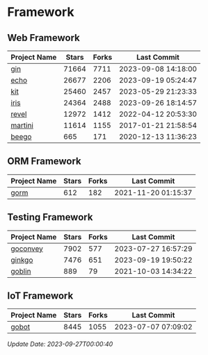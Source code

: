 # Framework

## Web Framework
| Project Name | Stars | Forks | Last Commit |
| ------------ | ----- | ----- | ----------- |
| [gin](https://github.com/gin-gonic/gin) | 71664 | 7711 | 2023-09-08 14:18:00 |
| [echo](https://github.com/labstack/echo) | 26677 | 2206 | 2023-09-19 05:24:47 |
| [kit](https://github.com/go-kit/kit) | 25460 | 2457 | 2023-05-29 21:23:33 |
| [iris](https://github.com/kataras/iris) | 24364 | 2488 | 2023-09-26 18:14:57 |
| [revel](https://github.com/revel/revel) | 12972 | 1412 | 2022-04-12 20:53:30 |
| [martini](https://github.com/go-martini/martini) | 11614 | 1155 | 2017-01-21 21:58:54 |
| [beego](https://github.com/astaxie/beego) | 665 | 171 | 2020-12-13 11:36:23 |

## ORM Framework
| Project Name | Stars | Forks | Last Commit |
| ------------ | ----- | ----- | ----------- |
| [gorm](https://github.com/jinzhu/gorm) | 612 | 182 | 2021-11-20 01:15:37 |

## Testing Framework
| Project Name | Stars | Forks | Last Commit |
| ------------ | ----- | ----- | ----------- |
| [goconvey](https://github.com/smartystreets/goconvey) | 7902 | 577 | 2023-07-27 16:57:29 |
| [ginkgo](https://github.com/onsi/ginkgo) | 7476 | 651 | 2023-09-19 19:50:22 |
| [goblin](https://github.com/franela/goblin) | 889 | 79 | 2021-10-03 14:34:22 |

## IoT Framework
| Project Name | Stars | Forks | Last Commit |
| ------------ | ----- | ----- | ----------- |
| [gobot](https://github.com/hybridgroup/gobot) | 8445 | 1055 | 2023-07-07 07:09:02 |

*Update Date: 2023-09-27T00:00:40*
